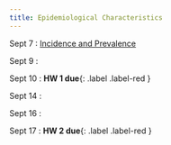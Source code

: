 ```yaml
---
title: Epidemiological Characteristics
---
```


Sept 7
: [Incidence and Prevalence](#)

Sept 9
: [](#)

Sept 10
: **HW 1 due**{: .label .label-red }

Sept 14
: [](#)

Sept 16
: [](#)

Sept 17
: **HW 2 due**{: .label .label-red }

<!-- Oct 5
: [Linked Lists & Encapsulation](#)
  : [3.1](#), [2.2](#), [2.3](#)

Oct 6
: **Section**{: .label .label-purple }[Linked Lists](#)
  : [Solution](#)

Oct 7
: [Resizing Arrays](#)
  : [2.4](#), [2.5](#)

Oct 8
: **Lab**{: .label .label-purple } [Resizing Arrays](#)

Oct 9
: [Runtime Analysis](#)
  : [8.1](#), [8.2](#), [8.3](#), [8.4](#)
: **HW 2 due**{: .label .label-red } -->
